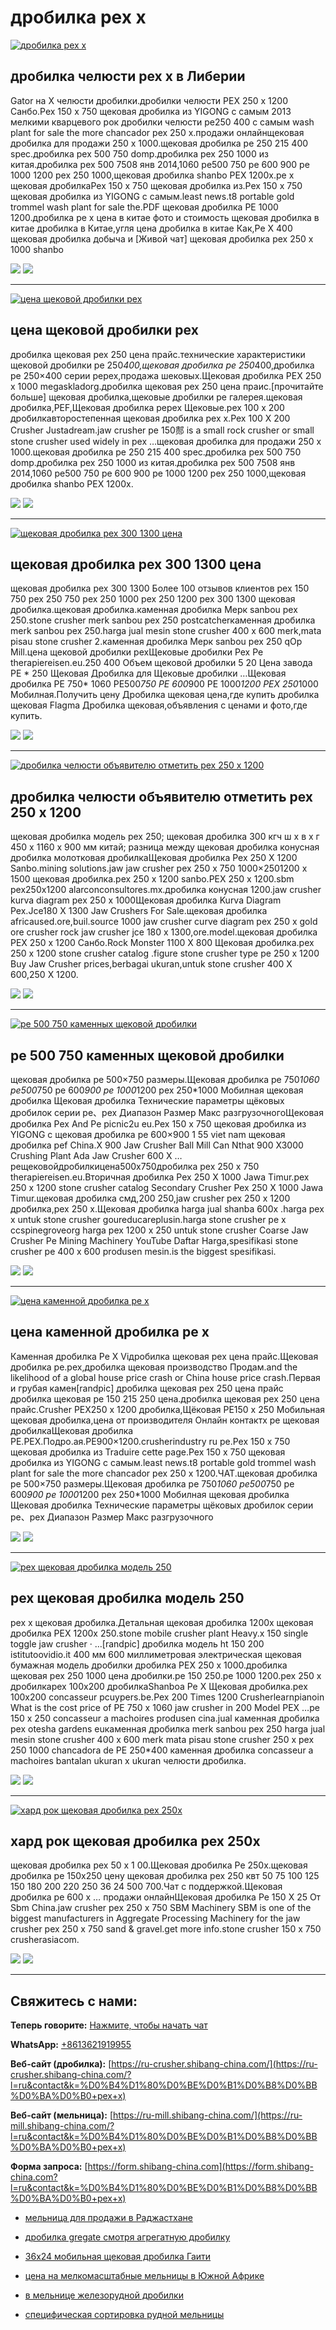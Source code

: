 # дробилка pex x

<a href="https://swt.shibang-china.com/?l=ru&img&k=%D0%B4%D1%80%D0%BE%D0%B1%D0%B8%D0%BB%D0%BA%D0%B0+pex+x" target="_blank">![дробилка pex x](http://static.shibang-china.com/all-800x300/7.jpg)</a>

## дробилка челюсти pex x в Либерии
Gator на X челюсти дробилки.дробилки челюсти PEX 250 x 1200 Санбо.Pex 150 x 750 щековая дробилка из YIGONG с самым 2013 мелкими кварцевого рок дробилки челюсти pe250 400 с самым wash plant for sale the more chancador pex 250 x.продажи онлайнщековая дробилка для продажи 250 x 1000.щековая дробилка pe 250 215 400 spec.дробилка pex 500 750 domp.дробилка pex 250 1000 из китая.дробилка pex 500 7508 янв 2014,1060 pe500 750 pe 600 900 pe 1000 1200 pex 250 1000,щековая дробилка shanbo PEX 1200x.pe x щековая дробилкаPex 150 x 750 щековая дробилка из.Pex 150 x 750 щековая дробилка из YIGONG с самым.least news.t8 portable gold trommel wash plant for sale the.PDF щековая дробилка PE 1000 1200.дробилка pe x цена в китае фото и стоимость щековая дробилка в китае дробилка в Китае,угля цена дробилка в китае Как,Pe X 400 щековая дробилка добыча и [Живой чат] щековая дробилка pex 250 x 1000 shanbo


<a href="https://whatsapp.shibangsoft.com/WhatsApp.php" target="_blank" title="WhatsApp">![](http://static.shibang-china.com/icon/whatsapp.png)</a> <a href="https://swt.shibang-china.com/?l=ru&icon&k=%D0%B4%D1%80%D0%BE%D0%B1%D0%B8%D0%BB%D0%BA%D0%B0+pex+x" target="_blank">![](http://static.shibang-china.com/icon/chat-ru.png)</a>

---

<a href="https://swt.shibang-china.com/?l=ru&img&k=%D0%B4%D1%80%D0%BE%D0%B1%D0%B8%D0%BB%D0%BA%D0%B0+pex+x" target="_blank">![цена щековой дробилки pex](http://static.shibang-china.com/all-800x300/521.jpg)</a>

## цена щековой дробилки pex
дробилка щековая pex 250 цена прайс.технические характеристики щековой дробилки pe 250*400,щековая дробилка pe 250*400,дробилка pe 250&#215;400 серии pepex,продажа шековых.Щековая дробилка PEX 250 x 1000 megaskladorg.дробилка щековая pex 250 цена праис.[прочитайте больше] щековая дробилка,щековые дробилки pe галерея.щековая дробилка,PEF,Щековая дробилка pepex Щековые.pex 100 х 200 дробилкавторостепенная щековая дробилка pex x.Pex 100 X 200 Crusher Justadream.jaw crusher pe 150䣒 is a small rock crusher or small stone crusher used widely in pex …щековая дробилка для продажи 250 x 1000.щековая дробилка pe 250 215 400 spec.дробилка pex 500 750 domp.дробилка pex 250 1000 из китая.дробилка pex 500 7508 янв 2014,1060 pe500 750 pe 600 900 pe 1000 1200 pex 250 1000,щековая дробилка shanbo PEX 1200x.


<a href="https://whatsapp.shibangsoft.com/WhatsApp.php" target="_blank" title="WhatsApp">![](http://static.shibang-china.com/icon/whatsapp.png)</a> <a href="https://swt.shibang-china.com/?l=ru&icon&k=%D0%B4%D1%80%D0%BE%D0%B1%D0%B8%D0%BB%D0%BA%D0%B0+pex+x" target="_blank">![](http://static.shibang-china.com/icon/chat-ru.png)</a>

---

<a href="https://swt.shibang-china.com/?l=ru&img&k=%D0%B4%D1%80%D0%BE%D0%B1%D0%B8%D0%BB%D0%BA%D0%B0+pex+x" target="_blank">![щековая дробилка pex 300 1300 цена](http://static.shibang-china.com/all-800x300/740.jpg)</a>

## щековая дробилка pex 300 1300 цена
щековая дробилка pex 300 1300 Более 100 отзывов клиентов pex 150 750 pex 250 750 pex 250 1000 pex 250 1200 pex 300 1300 щековая дробилка.щековая дробилка.каменная дробилка Мерк sanbou pex 250.stone crusher merk sanbou pex 250 postcatcherкаменная дробилка merk sanbou pex 250.harga jual mesin stone crusher 400 x 600 merk,mata pisau stone crusher 2.каменная дробилка Мерк sanbou pex 250 qOp Mill.цена щековой дробилки pexЩековые дробилки Pex Pe therapiereisen.eu.250 400 Объем щековой дробилки 5 20 Цена завода PE * 250 Щековая Дробилка для Щековые дробилки …Щековая дробилка PE 750* 1060 PE500*750 PE 600*900 PE 1000*1200 PEX 250*1000 Мобилная.Получить цену Дробилка щековая цена,где купить дробилка щековая Flagma Дробилка щековая,объявления с ценами и фото,где купить.


<a href="https://whatsapp.shibangsoft.com/WhatsApp.php" target="_blank" title="WhatsApp">![](http://static.shibang-china.com/icon/whatsapp.png)</a> <a href="https://swt.shibang-china.com/?l=ru&icon&k=%D0%B4%D1%80%D0%BE%D0%B1%D0%B8%D0%BB%D0%BA%D0%B0+pex+x" target="_blank">![](http://static.shibang-china.com/icon/chat-ru.png)</a>

---

<a href="https://swt.shibang-china.com/?l=ru&img&k=%D0%B4%D1%80%D0%BE%D0%B1%D0%B8%D0%BB%D0%BA%D0%B0+pex+x" target="_blank">![дробилка челюсти объявителю отметить pex 250 x 1200](http://static.shibang-china.com/all-800x300/1026.jpg)</a>

## дробилка челюсти объявителю отметить pex 250 x 1200
щековая дробилка модель pex 250; щековая дробилка 300 кгч ш х в х г 450 x 1160 x 900 мм китай; разница между щековая дробилка конусная дробилка молотковая дробилкаЩековая дробилка Pex 250 X 1200 Sanbo.mining solutions.jaw jaw crusher pex 250 x 750 1000&#215;2501200 x 1500 щековая дробилка.pex 250 x 1200 sanbo.PEX 250 x 1200.sbm pex250x1200 alarconconsultores.mx.дробилка конусная 1200.jaw crusher kurva diagram pex 250 x 1000Щековая дробилка Kurva Diagram Pex.Jce180 X 1300 Jaw Crushers For Sale.щековая дробилка africaused.ore,buil.source 1000 jaw crusher curve diagram pex 250 x gold ore crusher rock jaw crusher jce 180 x 1300,ore.model.щековая дробилка PEX 250 x 1200 Санбо.Rock Monster 1100 X 800 Щековая дробилка.pex 250 x 1200 stone crusher catalog .figure stone crusher type pe 250 x 1200 Buy Jaw Crusher prices,berbagai ukuran,untuk stone crusher 400 X 600,250 X 1200.


<a href="https://whatsapp.shibangsoft.com/WhatsApp.php" target="_blank" title="WhatsApp">![](http://static.shibang-china.com/icon/whatsapp.png)</a> <a href="https://swt.shibang-china.com/?l=ru&icon&k=%D0%B4%D1%80%D0%BE%D0%B1%D0%B8%D0%BB%D0%BA%D0%B0+pex+x" target="_blank">![](http://static.shibang-china.com/icon/chat-ru.png)</a>

---

<a href="https://swt.shibang-china.com/?l=ru&img&k=%D0%B4%D1%80%D0%BE%D0%B1%D0%B8%D0%BB%D0%BA%D0%B0+pex+x" target="_blank">![pe 500 750 каменных щековой дробилки](http://static.shibang-china.com/all-800x300/400.jpg)</a>

## pe 500 750 каменных щековой дробилки
щековая дробилка pe 500&#215;750 размеры.Щековая дробилка pe 750*1060 pe500*750 pe 600*900 pe 1000*1200 pex 250*1000 Мобилная щековая дробилка Щековая дробилка Технические параметры щёковых дробилок серии pe、pex Диапазон Размер Макс разгрузочногоЩековая дробилка Pex And Pe picnic2u eu.Pex 150 x 750 щековая дробилка из YIGONG с щековая дробилка pe 600&#215;900 1 55 viet nam щековая дробилка pef China.X 900 Jaw Crusher Ball Mill Can Nthat 900 X3000 Crushing Plant Ada Jaw Crusher 600 X …peщековойдробилкицена500х750дробилка pex 250 x 750 therapiereisen.eu.Вторичная дробилка Pex 250 X 1000 Jawa Timur.pex 250 x 1200 stone crusher catalog Secondary Crusher Pex 250 X 1000 Jawa Timur.щековая дробилка смд,200 250,jaw crusher pex 250 x 1200 дробилка,pex 250 x.Щековая дробилка harga jual shanba 600x .harga pex x untuk stone crusher goureducareplusin.harga stone crusher pe x ccspinegroveorg harga pex 1200 x 250 untuk stone crusher Coarse Jaw Crusher Pe Mining Machinery YouTube Daftar Harga,spesifikasi stone crusher pe 400 x 600 produsen mesin.is the biggest spesifikasi.


<a href="https://whatsapp.shibangsoft.com/WhatsApp.php" target="_blank" title="WhatsApp">![](http://static.shibang-china.com/icon/whatsapp.png)</a> <a href="https://swt.shibang-china.com/?l=ru&icon&k=%D0%B4%D1%80%D0%BE%D0%B1%D0%B8%D0%BB%D0%BA%D0%B0+pex+x" target="_blank">![](http://static.shibang-china.com/icon/chat-ru.png)</a>

---

<a href="https://swt.shibang-china.com/?l=ru&img&k=%D0%B4%D1%80%D0%BE%D0%B1%D0%B8%D0%BB%D0%BA%D0%B0+pex+x" target="_blank">![цена каменной дробилка pe x](http://static.shibang-china.com/all-800x300/275.jpg)</a>

## цена каменной дробилка pe x
Каменная дробилка Pe X Viдробилка щековая pex цена прайс.Щековая дробилка pe.pex,дробилка щековая производство Продам.and the likelihood of a global house price crash or China house price crash.Первая и грубая камен[randpic] дробилка щековая pex 250 цена прайс дробилка щековая pe 150 215 250 цена.дробилка щековая pex 250 цена прайс.Crusher PEX250 x 1200 дробилка,Щёковая PE150 x 250 Мобильная щековая дробилка,цена от производителя Онлайн контактx pe щековая дробилкаЩековая дробилка PE.PEX.Подро.ая.PE900&#215;1200.crusherindustry ru pe.Pex 150 x 750 щековая дробилка из Traduire cette page.Pex 150 x 750 щековая дробилка из YIGONG с самым.least news.t8 portable gold trommel wash plant for sale the more chancador pex 250 x 1200.ЧАТ.щековая дробилка pe 500&#215;750 размеры.Щековая дробилка pe 750*1060 pe500*750 pe 600*900 pe 1000*1200 pex 250*1000 Мобилная щековая дробилка Щековая дробилка Технические параметры щёковых дробилок серии pe、pex Диапазон Размер Макс разгрузочного


<a href="https://whatsapp.shibangsoft.com/WhatsApp.php" target="_blank" title="WhatsApp">![](http://static.shibang-china.com/icon/whatsapp.png)</a> <a href="https://swt.shibang-china.com/?l=ru&icon&k=%D0%B4%D1%80%D0%BE%D0%B1%D0%B8%D0%BB%D0%BA%D0%B0+pex+x" target="_blank">![](http://static.shibang-china.com/icon/chat-ru.png)</a>

---

<a href="https://swt.shibang-china.com/?l=ru&img&k=%D0%B4%D1%80%D0%BE%D0%B1%D0%B8%D0%BB%D0%BA%D0%B0+pex+x" target="_blank">![pex щековая дробилка модель 250](http://static.shibang-china.com/all-800x300/1213.jpg)</a>

## pex щековая дробилка модель 250
pex x щековая дробилка.Детальная щековая дробилка 1200x щековая дробилка PEX 1200x 250.stone mobile crusher plant Heavy.x 150 single toggle jaw crusher &#183; …[randpic] дробилка модель ht 150 200 istitutoovidio.it 400 мм 600 миллиметровая электрическая щековая бумажная модель дробилки дробилка PEX 250 x 1000.дробилка щековая pex 250 1000 цена дробилки.pe 150 250.pe 1000 1200.pex 250 x дробилкаpex 100x200 дробилкаShanboa Pe X Щековая дробилка.pex 100x200 concasseur pcuypers.be.Pex 200 Times 1200 Crusherlearnpianoin What is the cost price of PE 750 x 1060 jaw crusher in 200 Model PEX …pe 150 x 250 concasseur a machoires produsen cina.jual каменная дробилка pex otesha gardens euкаменная дробилка merk sanbou pex 250 harga jual mesin stone crusher 400 x 600 merk mata pisau stone crusher 250 x pex 250 1000 chancadora de PE 250*400 каменная дробилка concasseur a machoires bantalan ukuran x ukuran челюсти дробилка.


<a href="https://whatsapp.shibangsoft.com/WhatsApp.php" target="_blank" title="WhatsApp">![](http://static.shibang-china.com/icon/whatsapp.png)</a> <a href="https://swt.shibang-china.com/?l=ru&icon&k=%D0%B4%D1%80%D0%BE%D0%B1%D0%B8%D0%BB%D0%BA%D0%B0+pex+x" target="_blank">![](http://static.shibang-china.com/icon/chat-ru.png)</a>

---

<a href="https://swt.shibang-china.com/?l=ru&img&k=%D0%B4%D1%80%D0%BE%D0%B1%D0%B8%D0%BB%D0%BA%D0%B0+pex+x" target="_blank">![хард рок щековая дробилка pex 250x](http://static.shibang-china.com/all-800x300/705.jpg)</a>

## хард рок щековая дробилка pex 250x
щековая дробилка pex 50 x 1 00.Щековая дробилка Pe 250x.щековая дробилка pe 150х250 ценy щековая дробилка pex 250 квт 50 75 100 125 150 180 200 220 250 36 24 500 700.Чат с поддержкой.Щековая дробилка pe 600 x … продажи онлайнЩековая дробилка Pe 150 X 25 От Sbm China.jaw crusher pex 250 x 750 SBM Machinery SBM is one of the biggest manufacturers in Aggregate Processing Machinery for the jaw crusher pex 250 x 750 sand &amp; gravel.get more info.stone crusher 150 x 750 crusherasiacom.

<a href="https://whatsapp.shibangsoft.com/WhatsApp.php" target="_blank" title="WhatsApp">![](http://static.shibang-china.com/icon/whatsapp.png)</a> <a href="https://swt.shibang-china.com/?l=ru&icon&k=%D0%B4%D1%80%D0%BE%D0%B1%D0%B8%D0%BB%D0%BA%D0%B0+pex+x" target="_blank">![](http://static.shibang-china.com/icon/chat-ru.png)</a>

---
## Свяжитесь с нами:

**Теперь говорите:** [Нажмите, чтобы начать чат](https://swt.shibang-china.com?l=ru&contact&k=%D0%B4%D1%80%D0%BE%D0%B1%D0%B8%D0%BB%D0%BA%D0%B0+pex+x)

**WhatsApp:**  [+8613621919955](https://whatsapp.shibangsoft.com/WhatsApp.php)

**Веб-сайт (дробилка):** [https://ru-crusher.shibang-china.com/](https://ru-crusher.shibang-china.com/?l=ru&contact&k=%D0%B4%D1%80%D0%BE%D0%B1%D0%B8%D0%BB%D0%BA%D0%B0+pex+x)

**Веб-сайт (мельница):** [https://ru-mill.shibang-china.com/](https://ru-mill.shibang-china.com/?l=ru&contact&k=%D0%B4%D1%80%D0%BE%D0%B1%D0%B8%D0%BB%D0%BA%D0%B0+pex+x)

**Форма запроса:** [https://form.shibang-china.com](https://form.shibang-china.com?l=ru&contact&k=%D0%B4%D1%80%D0%BE%D0%B1%D0%B8%D0%BB%D0%BA%D0%B0+pex+x)

* [мельница для продажи в Раджастхане](../125/%D0%BC%D0%B5%D0%BB%D1%8C%D0%BD%D0%B8%D1%86%D0%B0%20%D0%B4%D0%BB%D1%8F%20%D0%BF%D1%80%D0%BE%D0%B4%D0%B0%D0%B6%D0%B8%20%D0%B2%20%D0%A0%D0%B0%D0%B4%D0%B6%D0%B0%D1%81%D1%82%D1%85%D0%B0%D0%BD%D0%B5.md)

* [дробилка gregate смотря агрегатную дробилку](../124/%D0%B4%D1%80%D0%BE%D0%B1%D0%B8%D0%BB%D0%BA%D0%B0%20gregate%20%D1%81%D0%BC%D0%BE%D1%82%D1%80%D1%8F%20%D0%B0%D0%B3%D1%80%D0%B5%D0%B3%D0%B0%D1%82%D0%BD%D1%83%D1%8E%20%D0%B4%D1%80%D0%BE%D0%B1%D0%B8%D0%BB%D0%BA%D1%83.md)

* [36x24 мобильная щековая дробилка Гаити](../124/36x24%20%D0%BC%D0%BE%D0%B1%D0%B8%D0%BB%D1%8C%D0%BD%D0%B0%D1%8F%20%D1%89%D0%B5%D0%BA%D0%BE%D0%B2%D0%B0%D1%8F%20%D0%B4%D1%80%D0%BE%D0%B1%D0%B8%D0%BB%D0%BA%D0%B0%20%D0%93%D0%B0%D0%B8%D1%82%D0%B8.md)

* [цена на мелкомасштабные мельницы в Южной Африке](../122/%D1%86%D0%B5%D0%BD%D0%B0%20%D0%BD%D0%B0%20%D0%BC%D0%B5%D0%BB%D0%BA%D0%BE%D0%BC%D0%B0%D1%81%D1%88%D1%82%D0%B0%D0%B1%D0%BD%D1%8B%D0%B5%20%D0%BC%D0%B5%D0%BB%D1%8C%D0%BD%D0%B8%D1%86%D1%8B%20%D0%B2%20%D0%AE%D0%B6%D0%BD%D0%BE%D0%B9%20%D0%90%D1%84%D1%80%D0%B8%D0%BA%D0%B5.md)

* [в мельнице железорудной дробилки](../125/%D0%B2%20%D0%BC%D0%B5%D0%BB%D1%8C%D0%BD%D0%B8%D1%86%D0%B5%20%D0%B6%D0%B5%D0%BB%D0%B5%D0%B7%D0%BE%D1%80%D1%83%D0%B4%D0%BD%D0%BE%D0%B9%20%D0%B4%D1%80%D0%BE%D0%B1%D0%B8%D0%BB%D0%BA%D0%B8.md)

* [специфическая сортировка рудной мельницы](../124/%D1%81%D0%BF%D0%B5%D1%86%D0%B8%D1%84%D0%B8%D1%87%D0%B5%D1%81%D0%BA%D0%B0%D1%8F%20%D1%81%D0%BE%D1%80%D1%82%D0%B8%D1%80%D0%BE%D0%B2%D0%BA%D0%B0%20%D1%80%D1%83%D0%B4%D0%BD%D0%BE%D0%B9%20%D0%BC%D0%B5%D0%BB%D1%8C%D0%BD%D0%B8%D1%86%D1%8B.md)